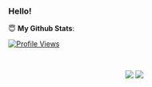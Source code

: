 ### Hello!

<!--
**SanyaKapoor/SanyaKapoor** is a ✨ _special_ ✨ repository because its `README.md` (this file) appears on your GitHub profile.

Here are some ideas to get you started:

- 🔭 I’m currently working on ...
- 🌱 I’m currently learning ...
- 👯 I’m looking to collaborate on ...
- 🤔 I’m looking for help with ...
- 💬 Ask me about ...
- 📫 How to reach me: ...
- 😄 Pronouns: ...
- ⚡ Fun fact: ...
-->

 <summary> 😇 <b>My Github Stats</b>: </summary>

[![Profile Views](https://komarev.com/ghpvc/?username=your-github-username)](https://github.com/SanyaKapoor)

<br>

<p align = "center">
  <img src = "https://github-readme-stats.vercel.app/api?username=SanyaKapoor&show_icons=true&theme=radical&line_height=27">
  <img src = "https://github-readme-stats.vercel.app/api/top-langs/?username=SanyaKapoor&hide=css,html&theme=tokyonight">
</p>

</design>
